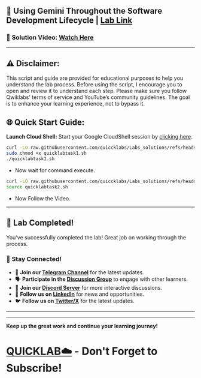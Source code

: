 

## 🚀 Using Gemini Throughout the Software Development Lifecycle | [Lab Link](https://www.cloudskillsboost.google/focuses/80998?parent=catalog)

### 🔗 **Solution Video:** [Watch Here]()

---

## ⚠️ **Disclaimer:**
This script and guide are provided for educational purposes to help you understand the lab process. Before using the script, I encourage you to open and review it to understand each step. Please make sure you follow Qwiklabs' terms of service and YouTube’s community guidelines. The goal is to enhance your learning experience, not to bypass it.


## 🌐 **Quick Start Guide:**

**Launch Cloud Shell:**
Start your Google CloudShell session by [clicking here](https://console.cloud.google.com/home/dashboard?project=&pli=1&cloudshell=true).

```bash
curl -LO raw.githubusercontent.com/quiccklabs/Labs_solutions/refs/heads/master/Using%20Gemini%20Throughout%20the%20Software%20Development%20Lifecycle/quicklabtask1.sh
sudo chmod +x quicklabtask1.sh
./quicklabtask1.sh

```
- Now wait for command execute.


```bash
curl -LO raw.githubusercontent.com/quiccklabs/Labs_solutions/refs/heads/master/Using%20Gemini%20Throughout%20the%20Software%20Development%20Lifecycle/quicklabtask2.sh
source quicklabtask2.sh
```

- Now Follow the Video. 
  


---

## 🎉 **Lab Completed!**

You've successfully completed the lab! Great job on working through the process.

### 🌟 **Stay Connected!**

- 🔔 **Join our [Telegram Channel](https://t.me/quiccklab)** for the latest updates.
- 🗣 **Participate in the [Discussion Group](https://t.me/Quicklabchat)** to engage with other learners.
- 💬 **Join our [Discord Server](https://discord.gg/7fAVf4USZn)** for more interactive discussions.
- 💼 **Follow us on [LinkedIn](https://www.linkedin.com/company/quicklab-linkedin/)** for news and opportunities.
- 🐦 **Follow us on [Twitter/X](https://x.com/quicklab7)** for the latest updates.


---
---

**Keep up the great work and continue your learning journey!**

# [QUICKLAB☁️](https://www.youtube.com/@quick_lab) - Don't Forget to Subscribe!
